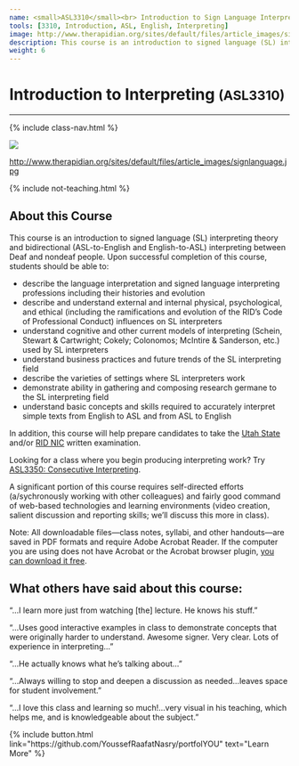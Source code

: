 ```yaml
---
name: <small>ASL3310</small><br> Introduction to Sign Language Interpreting
tools: [3310, Introduction, ASL, English, Interpreting]
image: http://www.therapidian.org/sites/default/files/article_images/signlanguage.jpg
description: This course is an introduction to signed language (SL) interpreting theory and bidirectional (ASL-to-English and English-to-ASL) interpreting between Deaf and nondeaf people.
weight: 6
---
```

# Introduction to Interpreting <small>(ASL3310)</small>

***

{% include class-nav.html %}

![](http://www.therapidian.org/sites/default/files/article_images/signlanguage.jpg)

http://www.therapidian.org/sites/default/files/article_images/signlanguage.jpg

{% include not-teaching.html %}

## About this Course

<p class="lead">This course is an introduction to signed language (SL) interpreting theory and bidirectional (ASL-to-English and English-to-ASL) interpreting between Deaf and nondeaf people. Upon successful completion of this course, students should be able to:</p>

* describe the language interpretation and signed language interpreting professions including their histories and evolution
* describe and understand external and internal physical, psychological, and ethical (including the ramifications and evolution of the RID’s Code of Professional Conduct) influences on SL interpreters
* understand cognitive and other current models of interpreting (Schein, Stewart & Cartwright; Cokely; Colonomos; McIntire & Sanderson, etc.) used by SL interpreters
* understand business practices and future trends of the SL interpreting field
* describe the varieties of settings where SL interpreters work
* demonstrate ability in gathering and composing research germane to the SL interpreting field
* understand basic concepts and skills required to accurately interpret simple texts from English to ASL and from ASL to English

In addition, this course will help prepare candidates to take the [Utah State](https://jobs.utah.gov/usor/uip/certification/index.html) and/or [RID NIC](http://rid.org/education/testing/index.cfm) written examination.

Looking for a class where you begin producing interpreting work? Try [ASL3350: Consecutive Interpreting](http://).

A significant portion of this course requires self-directed efforts (a/sychronously working with other colleagues) and fairly good command of web-based technologies and learning environments (video creation, salient discussion and reporting skills; we’ll discuss this more in class).

Note: All downloadable files—class notes, syllabi, and other handouts—are saved in PDF formats and require Adobe Acrobat Reader. If the computer you are using does not have Acrobat or the Acrobat browser plugin, [you can download it free](http://www.adobe.com/products/acrobat/readstep2.html).

## What others have said about this course:
“...I learn more just from watching [the] lecture. He knows his stuff.”

“...Uses good interactive examples in class to demonstrate concepts that were originally harder to understand. Awesome signer. Very clear. Lots of experience in interpreting...”

“...He actually knows what he’s talking about...”

“...Always willing to stop and deepen a discussion as needed...leaves space for student involvement.”

“...I love this class and learning so much!...very visual in his teaching, which helps me, and is knowledgeable about the subject.”

<p class="text-center">
{% include button.html link="https://github.com/YoussefRaafatNasry/portfolYOU" text="Learn More" %}
</p>